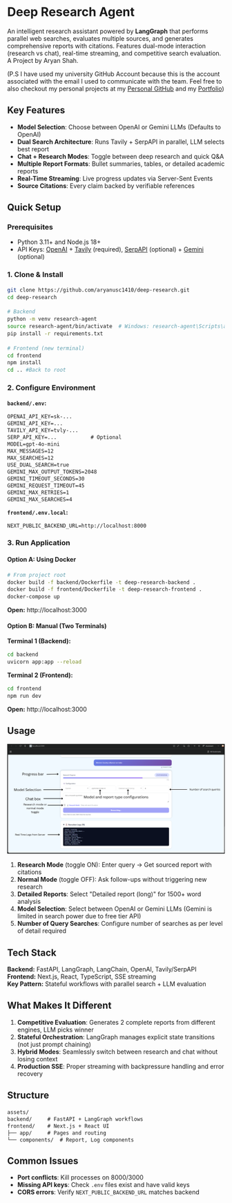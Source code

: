 # Deep Research Agent

An intelligent research assistant powered by **LangGraph** that performs parallel web searches, evaluates multiple sources, and generates comprehensive reports with citations. Features dual-mode interaction (research vs chat), real-time streaming, and competitive search evaluation. A Project by Aryan Shah.

(P.S I have used my university GitHub Account because this is the account associated with the email I used to communicate with the team. Feel free to also checkout my personal projects at my [Personal GitHub](https://github.com/aryan1410) and my [Portfolio](https://www.aryanshah1410.com))

## Key Features

- **Model Selection**: Choose between OpenAI or Gemini LLMs (Defaults to OpenAI)
- **Dual Search Architecture**: Runs Tavily + SerpAPI in parallel, LLM selects best report
- **Chat + Research Modes**: Toggle between deep research and quick Q&A
- **Multiple Report Formats**: Bullet summaries, tables, or detailed academic reports
- **Real-Time Streaming**: Live progress updates via Server-Sent Events
- **Source Citations**: Every claim backed by verifiable references

## Quick Setup

### Prerequisites

- Python 3.11+ and Node.js 18+
- API Keys: [OpenAI](https://platform.openai.com/api-keys) + [Tavily](https://tavily.com) (required), [SerpAPI](https://serpapi.com) (optional) + [Gemini](https://www.google.com/aclk?sa=L&ai=DChsSEwiWnZbvx8GQAxVhJ0QIHWvoArIYACICCAEQABoCZHo&ae=2&co=1&ase=2&gclid=CjwKCAjwjffHBhBuEiwAKMb8pN7kTxPxi3EM-QBHHWEQaAFI-yKTcmr60MSdlMDZcnGpKYD5T_UXQhoC-0MQAvD_BwE&ei=L-v9aJvcGtLAkPIP2_Gp8Q0&cid=CAASlwHkaK9ycQqNyIDF76RK4HstumkfN4RjBSlmb9GbujOyu1se1xjmT1L5WMOI1omD9ZZkBLBZKV29hquWEu6J5mdeZsN1AbX39M_SED2ny0nZXpoKFgrHEdLey66XyVlFnlj8jiF398KGoo7EYGfB3D3ZDuWO7zNpROHapd2lpE8LrgNbfSllSOvMS8w0QkresIeWimsPIJd3&cce=2&category=acrcp_v1_71&sig=AOD64_3aFI6UHXFnMvX350wsXDCj5Ymzyw&q&sqi=2&nis=4&adurl&ved=2ahUKEwjbr5Lvx8GQAxVSIEQIHdt4Kt4Q0Qx6BAgMEAE) (optional)

### 1. Clone & Install

```bash
git clone https://github.com/aryanusc1410/deep-research.git
cd deep-research

# Backend
python -m venv research-agent
source research-agent/bin/activate  # Windows: research-agent\Scripts\activate
pip install -r requirements.txt

# Frontend (new terminal)
cd frontend
npm install
cd .. #Back to root
```

### 2. Configure Environment

**`backend/.env`:**

```env
OPENAI_API_KEY=sk-...
GEMINI_API_KEY=...
TAVILY_API_KEY=tvly-...
SERP_API_KEY=...           # Optional
MODEL=gpt-4o-mini
MAX_MESSAGES=12
MAX_SEARCHES=12
USE_DUAL_SEARCH=true
GEMINI_MAX_OUTPUT_TOKENS=2048
GEMINI_TIMEOUT_SECONDS=30
GEMINI_REQUEST_TIMEOUT=45
GEMINI_MAX_RETRIES=1
GEMINI_MAX_SEARCHES=4
```

**`frontend/.env.local`:**

```env
NEXT_PUBLIC_BACKEND_URL=http://localhost:8000
```

### 3. Run Application

#### Option A: Using Docker

```bash
# From project root
docker build -f backend/Dockerfile -t deep-research-backend .
docker build -f frontend/Dockerfile -t deep-research-frontend .
docker-compose up
```

**Open:** http://localhost:3000

#### Option B: Manual (Two Terminals)

**Terminal 1 (Backend):**

```bash
cd backend
uvicorn app:app --reload
```

**Terminal 2 (Frontend):**

```bash
cd frontend
npm run dev
```

**Open:** http://localhost:3000

## Usage

![Display](assets/usage_guide.png)

1. **Research Mode** (toggle ON): Enter query → Get sourced report with citations
2. **Normal Mode** (toggle OFF): Ask follow-ups without triggering new research
3. **Detailed Reports**: Select "Detailed report (long)" for 1500+ word analysis
4. **Model Selection**: Select between OpenAI or Gemini LLMs (Gemini is limited in search power due to free tier API)
5. **Number of Query Searches**: Configure number of searches as per level of detail required

## Tech Stack

**Backend:** FastAPI, LangGraph, LangChain, OpenAI, Tavily/SerpAPI  
**Frontend:** Next.js, React, TypeScript, SSE streaming  
**Key Pattern:** Stateful workflows with parallel search + LLM evaluation

## What Makes It Different

1. **Competitive Evaluation**: Generates 2 complete reports from different engines, LLM picks winner
2. **Stateful Orchestration**: LangGraph manages explicit state transitions (not just prompt chaining)
3. **Hybrid Modes**: Seamlessly switch between research and chat without losing context
4. **Production SSE**: Proper streaming with backpressure handling and error recovery

## Structure

```
assets/
backend/     # FastAPI + LangGraph workflows
frontend/    # Next.js + React UI
├── app/     # Pages and routing
└── components/  # Report, Log components
```

## Common Issues

- **Port conflicts**: Kill processes on 8000/3000
- **Missing API keys**: Check `.env` files exist and have valid keys
- **CORS errors**: Verify `NEXT_PUBLIC_BACKEND_URL` matches backend
